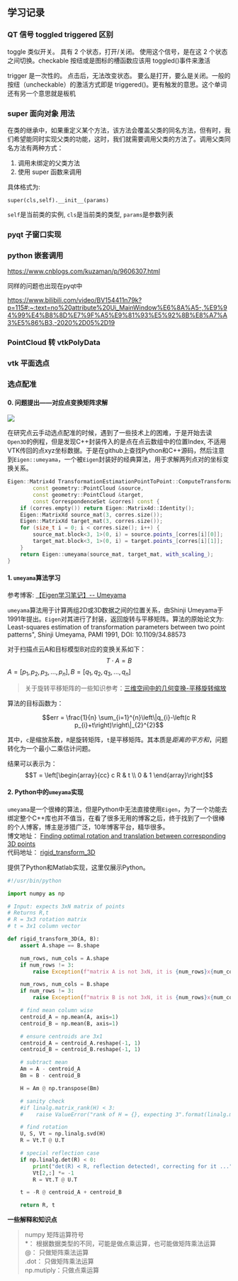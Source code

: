## 学习记录

### QT 信号 toggled triggered 区别

toggle 类似开关。 具有 2 个状态，打开/关闭。 使用这个信号，是在这 2 个状态之间切换。checkable 按纽或是图标的槽函数应该用 toggled()事件来激活

trigger 是一次性的。 点击后，无法改变状态。 要么是打开，要么是关闭。一般的按纽（uncheckable）的激活方式即是 triggered()。更有触发的意思。这个单词还有另一个意思就是板机

### super 面向对象 用法

在类的继承中，如果重定义某个方法，该方法会覆盖父类的同名方法，但有时，我们希望能同时实现父类的功能，这时，我们就需要调用父类的方法了。调用父类同名方法有两种方式：

1. 调用未绑定的父类方法
2. 使用 super 函数来调用

具体格式为:

```
super(cls,self).__init__(params)
```

`self`是当前类的实例, `cls`是当前类的类型, `params`是参数列表

### pyqt 子窗口实现



### python 嵌套调用

https://www.cnblogs.com/kuzaman/p/9606307.html

同样的问题也出现在pyqt中

https://www.bilibili.com/video/BV154411n79k?p=115#:~:text=no%20attribute%20Ui_MainWindow%E6%8A%A5-,%E9%94%99%E4%B8%8D%E7%9F%A5%E9%81%93%E5%92%8B%E8%A7%A3%E5%86%B3,-2020%2D05%2D19


### PointCloud 转 vtkPolyData




### vtk 平面选点




### 选点配准 





#### 0. 问题提出——对应点变换矩阵求解

![](http://nghiaho.com/wp-content/uploads/2011/09/optimal_rotation_translation.png)


在研究点云手动选点配准的时候，遇到了一些技术上的困难，于是开始去读`Open3D`的例程，但是发现C++封装传入的是点在点云数组中的位置Index, 不适用VTK传回的点xyz坐标数据。于是在github上查找Python和C++源码，然后注意到`Eigen::umeyama`，一个被`Eigen`封装好的经典算法，用于求解两列点对的坐标变换关系。

```cpp
Eigen::Matrix4d TransformationEstimationPointToPoint::ComputeTransformation(
        const geometry::PointCloud &source,
        const geometry::PointCloud &target,
        const CorrespondenceSet &corres) const {
    if (corres.empty()) return Eigen::Matrix4d::Identity();
    Eigen::MatrixXd source_mat(3, corres.size());
    Eigen::MatrixXd target_mat(3, corres.size());
    for (size_t i = 0; i < corres.size(); i++) {
        source_mat.block<3, 1>(0, i) = source.points_[corres[i][0]];
        target_mat.block<3, 1>(0, i) = target.points_[corres[i][1]];
    }
    return Eigen::umeyama(source_mat, target_mat, with_scaling_);
}
```

#### 1. `umeyama`算法学习

参考博客: [【Eigen学习笔记】-- Umeyama](https://blog.csdn.net/weixin_42823098/article/details/111308627)

`umeyama`算法用于计算两组2D或3D数据之间的位置关系，由Shinji Umeyama于1991年提出。`Eigen`对其进行了封装，返回旋转与平移矩阵。算法的原始论文为: Least-squares estimation of transformation parameters between two point patterns", Shinji Umeyama, PAMI 1991, DOI: 10.1109/34.88573

对于扫描点云A和目标模型B对应的变换关系如下： 
$$T \cdot A=B$$
$A=[p_1,p_2,p_3,...,p_n], B=[q_1,q_2,q_3,...,q_n]$


>关于旋转平移矩阵的一些知识参考：[三维空间中的几何变换-平移旋转缩放](https://blog.csdn.net/swety_gxy/article/details/73087848)

算法的目标函数为：

$$err = \frac{1}{n} \sum_{i=1}^{n}\left\|q_{i}-\left(c R p_{i}+t\right)\right\|_{2}^{2}$$

其中，`c`是缩放系数，`R`是旋转矩阵，`t`是平移矩阵。其本质是*距离的平方和*，问题转化为一个最小二乘估计问题。

结果可以表示为：
$$T = \left[\begin{array}{cc}
c R & t \\
0 & 1
\end{array}\right]$$

#### 2. Python中的`umeyama`实现
`umeyama`是一个很棒的算法，但是Python中无法直接使用`Eigen`，为了一个功能去绑定整个C++库也并不值当，在看了很多无用的博客之后，终于找到了一个很棒的个人博客，博主是涉猎广泛，10年博客平台，精华很多。    
博文地址：
[Finding optimal rotation and translation between corresponding 3D points](http://nghiaho.com/?page_id=671)     
代码地址：
[rigid_transform_3D](https://github.com/nghiaho12/rigid_transform_3D)

提供了Python和Matlab实现，这里仅展示Python。
```Python
#!/usr/bin/python

import numpy as np

# Input: expects 3xN matrix of points
# Returns R,t
# R = 3x3 rotation matrix
# t = 3x1 column vector

def rigid_transform_3D(A, B):
    assert A.shape == B.shape

    num_rows, num_cols = A.shape
    if num_rows != 3:
        raise Exception(f"matrix A is not 3xN, it is {num_rows}x{num_cols}")

    num_rows, num_cols = B.shape
    if num_rows != 3:
        raise Exception(f"matrix B is not 3xN, it is {num_rows}x{num_cols}")

    # find mean column wise
    centroid_A = np.mean(A, axis=1)
    centroid_B = np.mean(B, axis=1)

    # ensure centroids are 3x1
    centroid_A = centroid_A.reshape(-1, 1)
    centroid_B = centroid_B.reshape(-1, 1)

    # subtract mean
    Am = A - centroid_A
    Bm = B - centroid_B

    H = Am @ np.transpose(Bm)

    # sanity check
    #if linalg.matrix_rank(H) < 3:
    #    raise ValueError("rank of H = {}, expecting 3".format(linalg.matrix_rank(H)))

    # find rotation
    U, S, Vt = np.linalg.svd(H)
    R = Vt.T @ U.T

    # special reflection case
    if np.linalg.det(R) < 0:
        print("det(R) < R, reflection detected!, correcting for it ...")
        Vt[2,:] *= -1
        R = Vt.T @ U.T

    t = -R @ centroid_A + centroid_B

    return R, t
```

**一些解释和知识点**     
> numpy 矩阵运算符号   
*：         根据数据类型的不同，可能是做点乘运算，也可能做矩阵乘法运算    
@：         只做矩阵乘法运算     
.dot：      只做矩阵乘法运算     
np.mutiply：只做点乘运算    


###
